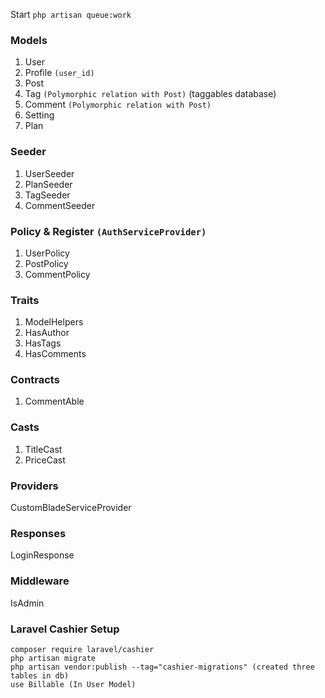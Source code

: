 <!-- alt+m  for snippets -->
Start ```php artisan queue:work```
### Models

1. User
1. Profile `(user_id)`
1. Post
1. Tag `(Polymorphic relation with Post)` (taggables database)
1. Comment `(Polymorphic relation with Post)`
1. Setting
1. Plan

### Seeder

1. UserSeeder
1. PlanSeeder
1. TagSeeder
1. CommentSeeder

### Policy & Register `(AuthServiceProvider)`

1. UserPolicy
1. PostPolicy
1. CommentPolicy

### Traits

1. ModelHelpers
1. HasAuthor
1. HasTags
1. HasComments

### Contracts

1. CommentAble

### Casts

1. TitleCast
1. PriceCast

### Providers
CustomBladeServiceProvider

### Responses
LoginResponse

### Middleware
IsAdmin
### Laravel Cashier Setup

```
composer require laravel/cashier
php artisan migrate
php artisan vendor:publish --tag="cashier-migrations" (created three tables in db)
use Billable (In User Model)
```
